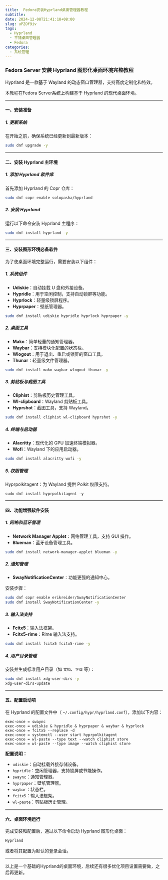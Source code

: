 ```yaml
---
title:  Fedora安装Hyprland桌面管理器教程 
subtitle:
date: 2024-12-08T21:41:18+08:00
slug: uPZOf9iv
tags:
  - Hyprland
  - 平铺桌面管理器
  - Fedora
categories:
  - 系统管理
---
```


### Fedora Server 安装 Hyprland 图形化桌面环境完整教程

Hyprland 是一款基于 Wayland 的动态窗口管理器，支持高度定制化和特效。

本教程在Fedora Server系统上构建基于 Hyprland 的现代桌面环境。

---

#### 一、安装准备

##### 1. **更新系统**

在开始之前，确保系统已经更新到最新版本：

```bash
sudo dnf upgrade -y
```

---

#### 二、安装 Hyprland 主环境

##### 1. **添加 Hyprland 软件库**

首先添加 Hyprland 的 Copr 仓库：

```bash
sudo dnf copr enable solopasha/hyprland
```

##### 2. **安装 Hyprland**

运行以下命令安装 Hyprland 主程序：

```bash
sudo dnf install hyprland -y
```

---

#### 三、安装图形环境必备软件

为了使桌面环境完整运行，需要安装以下组件：

##### 1. **系统组件**

* ​**Udiskie**​：自动挂载 U 盘和外接设备。
* ​**Hypridle**​：用于空闲控制，支持自动锁屏等功能。
* ​**Hyprlock**​：轻量级锁屏程序。
* ​**Hyprpaper**​：壁纸管理器。

```bash
sudo dnf install udiskie hypridle hyprlock hyprpaper -y
```

##### 2. **桌面工具**

* ​**Mako**​：简单轻量的通知管理器。
* ​**Waybar**​：支持模块化配置的状态栏。
* ​**Wlogout**​：用于退出、重启或锁屏的窗口工具。
* ​**Thunar**​：轻量级文件管理器。

```bash
sudo dnf install mako waybar wlogout thunar -y
```

##### 3. **剪贴板与截图工具**

* ​**Cliphist**​：剪贴板历史管理工具。
* ​**Wl-clipboard**​：Wayland 剪贴板工具。
* ​**Hyprshot**​：截图工具，支持 Wayland。

```bash
sudo dnf install cliphist wl-clipboard hyprshot -y
```

##### 4. **终端与启动器**

* ​**Alacritty**​：现代化的 GPU 加速终端模拟器。
* ​**Wofi**​：Wayland 下的应用启动器。

```bash
sudo dnf install alacritty wofi -y
```

##### 5. **权限管理**

Hyprpolkitagent：为 Wayland 提供 Polkit 权限支持。

```
sudo dnf install hyprpolkitagent -y
```

---

#### 四、功能增强软件安装

##### 1. **网络和蓝牙管理**

* ​**Network Manager Applet**​：网络管理工具，支持 GUI 操作。
* ​**Blueman**​：蓝牙设备管理工具。

```bash
sudo dnf install network-manager-applet blueman -y
```

##### 2. **通知管理**

* ​**SwayNotificationCenter**​：功能更强的通知中心。

安装步骤：

```bash
sudo dnf copr enable erikreider/SwayNotificationCenter
sudo dnf install SwayNotificationCenter -y
```

##### 3. **输入法支持**

* ​**Fcitx5**​：输入法框架。
* ​**Fcitx5-rime**​：Rime 输入法支持。

```bash
sudo dnf install fcitx5 fcitx5-rime -y
```

##### 4. **用户目录管理**

安装并生成标准用户目录（如 `文档`、`下载` 等）：

```bash
sudo dnf install xdg-user-dirs -y
xdg-user-dirs-update
```

---

#### 五、配置启动项

在 Hyprland 的配置文件中（ `~/.config/hypr/hyprland.conf`），添加以下内容：

```plaintext
exec-once = swaync
exec-once = udiskie & hypridle & hyprpaper & waybar & hyprlock
exec-once = fcitx5 --replace -d
exec-once = systemctl --user start hyprpolkitagent
exec-once = wl-paste --type text --watch cliphist store
exec-once = wl-paste --type image --watch cliphist store
```

**配置说明：**

* ​`udiskie`：自动挂载外接存储设备。
* ​`hypridle`​：空闲管理器，支持锁屏或节能操作。
* ​`swaync`：通知管理器。
* ​`hyprpaper`：壁纸管理器。
* ​`waybar`：状态栏。
* ​`fcitx5`​：输入法框架。
* ​`wl-paste`：剪贴板历史管理。

---

#### 六、桌面环境运行

完成安装和配置后，通过以下命令启动 Hyprland 图形化桌面：

```bash
Hyprland
```

或者将其配置为默认的登录会话。

---

以上是一个基础的Hyprland的桌面环境，后续还有很多优化项目设置需要做，之后再更新。

